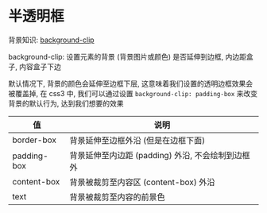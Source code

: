 # 半透明框

背景知识: [background-clip](https://developer.mozilla.org/zh-CN/docs/Web/CSS/background-clip)

background-clip: 设置元素的背景 (背景图片或颜色) 是否延伸到边框, 内边距盒子, 内容盒子下边

默认情况下, 背景的颜色会延伸至边框下层, 这意味着我们设置的透明边框效果会被覆盖掉, 在 css3 中, 我们可以通过设置 `background-clip: padding-box` 来改变背景的默认行为, 达到我们想要的效果



| 值          | 说明                                              |
| ----------- | ------------------------------------------------- |
| border-box  | 背景延伸至边框外沿 (但是在边框下面)               |
| padding-box | 背景延伸至内边距 (padding) 外沿, 不会绘制到边框外 |
| content-box | 背景被裁剪至内容区 (content-box) 外沿             |
| text        | 背景被裁剪至内容的前景色                          |

